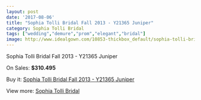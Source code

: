 ```yaml
---
layout: post
date: '2017-08-06'
title: "Sophia Tolli Bridal Fall 2013 - Y21365 Juniper"
category: Sophia Tolli Bridal
tags: ["wedding","demure","prom","elegant","bridal"]
image: http://www.idealgown.com/10853-thickbox_default/sophia-tolli-bridal-fall-2013-y21365-juniper.jpg
---
```

Sophia Tolli Bridal Fall 2013 - Y21365 Juniper

On Sales: **$310.495**
<a href="https://www.idealgown.com/en/sophia-tolli-bridal/4455-sophia-tolli-bridal-fall-2013-y21365-juniper.html"><amp-img layout="responsive" width="600" height="600" src="//www.idealgown.com/10853-thickbox_default/sophia-tolli-bridal-fall-2013-y21365-juniper.jpg" alt="Sophia Tolli Bridal Fall 2013 - Y21365 Juniper 0" /></a>
<a href="https://www.idealgown.com/en/sophia-tolli-bridal/4455-sophia-tolli-bridal-fall-2013-y21365-juniper.html"><amp-img layout="responsive" width="600" height="600" src="//www.idealgown.com/10854-thickbox_default/sophia-tolli-bridal-fall-2013-y21365-juniper.jpg" alt="Sophia Tolli Bridal Fall 2013 - Y21365 Juniper 1" /></a>

Buy it: [Sophia Tolli Bridal Fall 2013 - Y21365 Juniper](https://www.idealgown.com/en/sophia-tolli-bridal/4455-sophia-tolli-bridal-fall-2013-y21365-juniper.html "Sophia Tolli Bridal Fall 2013 - Y21365 Juniper")

View more: [Sophia Tolli Bridal](https://www.idealgown.com/en/52-sophia-tolli-bridal "Sophia Tolli Bridal")
